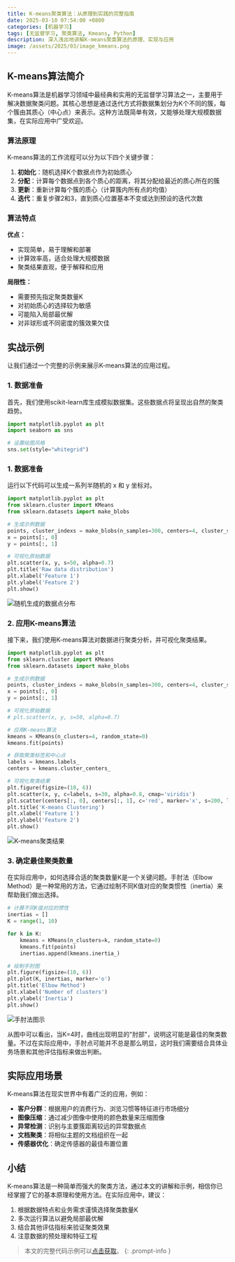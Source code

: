 ```yaml
---
title: K-means聚类算法：从原理到实践的完整指南
date: 2025-03-10 07:54:00 +0800
categories: [机器学习]
tags: [无监督学习, 聚类算法, Kmeans, Python]
description: 深入浅出地讲解K-means聚类算法的原理、实现与应用
image: /assets/2025/03/image_kmeans.png
---
```


## K-means算法简介

K-means算法是机器学习领域中最经典和实用的无监督学习算法之一，主要用于解决数据聚类问题。其核心思想是通过迭代方式将数据集划分为K个不同的簇，每个簇由其质心（中心点）来表示。这种方法既简单有效，又能够处理大规模数据集，在实际应用中广受欢迎。

### 算法原理

K-means算法的工作流程可以分为以下四个关键步骤：

1. **初始化**：随机选择K个数据点作为初始质心
2. **分配**：计算每个数据点到各个质心的距离，将其分配给最近的质心所在的簇
3. **更新**：重新计算每个簇的质心（计算簇内所有点的均值）
4. **迭代**：重复步骤2和3，直到质心位置基本不变或达到预设的迭代次数

### 算法特点

**优点：**
- 实现简单，易于理解和部署
- 计算效率高，适合处理大规模数据
- 聚类结果直观，便于解释和应用

**局限性：**
- 需要预先指定聚类数量K
- 对初始质心的选择较为敏感
- 可能陷入局部最优解
- 对非球形或不同密度的簇效果欠佳

## 实战示例

让我们通过一个完整的示例来展示K-means算法的应用过程。

### 1. 数据准备

首先，我们使用scikit-learn库生成模拟数据集。这些数据点将呈现出自然的聚类趋势。

```python
import matplotlib.pyplot as plt
import seaborn as sns

# 设置绘图风格
sns.set(style="whitegrid")
```

### 1. 数据准备

运行以下代码可以生成一系列半随机的 x 和 y 坐标对。

```python
import matplotlib.pyplot as plt
from sklearn.cluster import KMeans
from sklearn.datasets import make_blobs

# 生成示例数据
points, cluster_indexs = make_blobs(n_samples=300, centers=4, cluster_std=0.8, random_state=0)
x = points[:, 0]
y = points[:, 1]

# 可视化原始数据
plt.scatter(x, y, s=50, alpha=0.7)
plt.title('Raw data distribution')
plt.xlabel('Feature 1')
plt.ylabel('Feature 2')
plt.show()
```

![随机生成的数据点分布](/assets/2025/03/kmeans-output1.png)

### 2. 应用K-means算法

接下来，我们使用K-means算法对数据进行聚类分析，并可视化聚类结果。

```python
import matplotlib.pyplot as plt
from sklearn.cluster import KMeans
from sklearn.datasets import make_blobs

# 生成示例数据
points, cluster_indexs = make_blobs(n_samples=300, centers=4, cluster_std=0.8, random_state=0)
x = points[:, 0]
y = points[:, 1]

# 可视化原始数据
# plt.scatter(x, y, s=50, alpha=0.7)

# 应用K-means算法
kmeans = KMeans(n_clusters=4, random_state=0)
kmeans.fit(points)

# 获取聚类标签和中心点
labels = kmeans.labels_
centers = kmeans.cluster_centers_

# 可视化聚类结果
plt.figure(figsize=(10, 6))
plt.scatter(x, y, c=labels, s=30, alpha=0.8, cmap='viridis')
plt.scatter(centers[:, 0], centers[:, 1], c='red', marker='x', s=200, linewidths=3)
plt.title('K-means Clustering')
plt.xlabel('Feature 1')
plt.ylabel('Feature 2')
plt.show()
```

![K-means聚类结果](/assets/2025/03/kmeans-output2.png)

### 3. 确定最佳聚类数量

在实际应用中，如何选择合适的聚类数量K是一个关键问题。手肘法（Elbow Method）是一种常用的方法，它通过绘制不同K值对应的聚类惯性（inertia）来帮助我们做出选择。

```python
# 计算不同K值对应的惯性
inertias = []
K = range(1, 10)

for k in K:
    kmeans = KMeans(n_clusters=k, random_state=0)
    kmeans.fit(points)
    inertias.append(kmeans.inertia_)

# 绘制手肘图
plt.figure(figsize=(10, 6))
plt.plot(K, inertias, marker='o')
plt.title('Elbow Method')
plt.xlabel('Number of clusters')
plt.ylabel('Inertia')
plt.show()
```

![手肘法图示](/assets/2025/03/kmeans-output3.png)

从图中可以看出，当K=4时，曲线出现明显的"肘部"，说明这可能是最佳的聚类数量。不过在实际应用中，手肘点可能并不总是那么明显，这时我们需要结合具体业务场景和其他评估指标来做出判断。

## 实际应用场景

K-means算法在现实世界中有着广泛的应用，例如：

- **客户分群**：根据用户的消费行为、浏览习惯等特征进行市场细分
- **图像压缩**：通过减少图像中使用的颜色数量来压缩图像
- **异常检测**：识别与主要簇距离较远的异常数据点
- **文档聚类**：将相似主题的文档组织在一起
- **传感器优化**：确定传感器的最佳布置位置

## 小结

K-means算法是一种简单而强大的聚类方法，通过本文的讲解和示例，相信你已经掌握了它的基本原理和使用方法。在实际应用中，建议：

1. 根据数据特点和业务需求谨慎选择聚类数量K
2. 多次运行算法以避免局部最优解
3. 结合其他评估指标来验证聚类效果
4. 注意数据的预处理和特征工程

> 本文的完整代码示例可以[点击获取](/assets/2025/03/Kmeans.ipynb)。
{: .prompt-info }